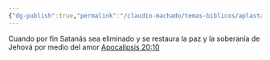 ```yaml
---
{"dg-publish":true,"permalink":"/claudio-machado/temas-biblicos/aplastar-la-cabeza/","tags":["Satanás","Diablo"]}
---
```


Cuando por fin Satanás sea eliminado y se restaura la paz y la soberanía de Jehová por medio del amor [Apocalipsis 20:10](https://wol.jw.org/es/wol/b/r4/lp-s/nwtsty/66/20#v=66:20:10)